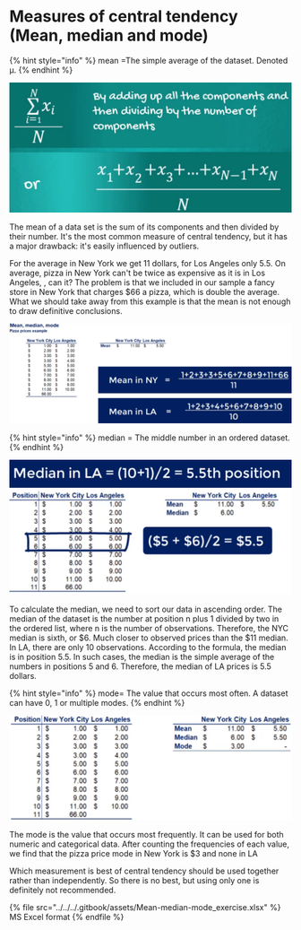 # Measures of central tendency (Mean, median and mode)

{% hint style="info" %}
mean =The simple average of the dataset. Denoted μ.
{% endhint %}

![](<../../../.gitbook/assets/Screenshot 2022-07-12 6.55.51 PM.png>)

The mean of a data set is the sum of its components and then divided  by their number. It's the most common measure of central tendency, but it has a major drawback: it's easily influenced by outliers.

For the average in New York we get 11 dollars, for Los Angeles only 5.5. On average, pizza in New York can't be twice as expensive as it is in Los Angeles, , can it? The problem is that we included in our sample a fancy store in New York that charges $66 a pizza, which is double the average. What we should take away from this example is that the mean is not enough to draw definitive conclusions.

![](<../../../.gitbook/assets/Screenshot 2022-07-12 6.57.58 PM.png>)

{% hint style="info" %}
median = The middle number in an ordered dataset.
{% endhint %}

![](<../../../.gitbook/assets/Screenshot 2022-07-12 8.01.29 PM.png>) ![](<../../../.gitbook/assets/Screenshot 2022-07-12 8.00.42 PM.png>)

To calculate the median, we need to sort our data in ascending order. The median of the dataset is the number at position n plus 1 divided by two in the ordered list, where n is the number of observations. Therefore, the NYC median is sixth, or $6. Much closer to observed prices than the $11 median. In LA, there are only 10 observations. According to the formula, the median is in position 5.5. In such cases, the median is the simple average of the numbers in positions 5 and 6. Therefore, the median of LA prices is 5.5 dollars.

{% hint style="info" %}
mode= The value that occurs most often. A dataset can have 0, 1 or multiple modes.
{% endhint %}



![](<../../../.gitbook/assets/Screenshot 2022-07-12 8.32.23 PM.png>)

The mode is the value that occurs most frequently. It can be used for both numeric and categorical data. After counting the frequencies of each value, we find that the pizza price mode in New York is $3 and none in LA

Which measurement is best of central tendency should be used together rather than independently. So there is no best, but using only one is definitely not recommended.

{% file src="../../../.gitbook/assets/Mean-median-mode_exercise.xlsx" %}
MS Excel format
{% endfile %}



